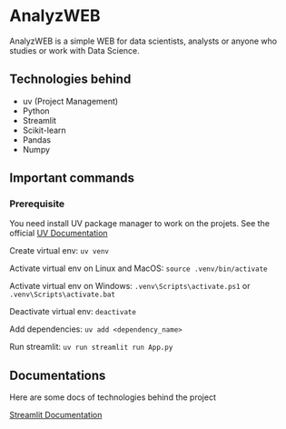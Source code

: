 # AnalyzWEB

AnalyzWEB is a simple WEB for data scientists, analysts or anyone who studies or work with Data Science.

## Technologies behind

- uv (Project Management)
- Python
- Streamlit
- Scikit-learn
- Pandas
- Numpy

## Important commands

### Prerequisite

You need install UV package manager to work on the projets.
See the official [UV Documentation](https://docs.astral.sh/uv/getting-started/)

Create virtual env: `uv venv`

Activate virtual env on Linux and MacOS: `source .venv/bin/activate`

Activate virtual env on Windows: `.venv\Scripts\activate.ps1` or `.venv\Scripts\activate.bat`

Deactivate virtual env: `deactivate`

Add dependencies: `uv add <dependency_name>`

Run streamlit: `uv run streamlit run App.py`

## Documentations

Here are some docs of technologies behind the project

[Streamlit Documentation](https://docs.streamlit.io/get-started/installation/command-line#install-streamlit-in-your-environment)
